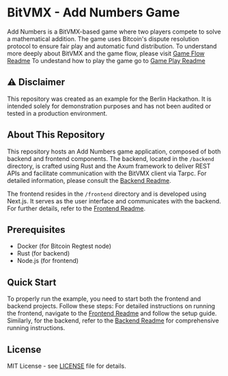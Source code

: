 # BitVMX - Add Numbers Game


Add Numbers is a BitVMX-based game where two players compete to solve a mathematical addition. The game uses Bitcoin's dispute resolution protocol to ensure fair play and automatic fund distribution. 
To understand more deeply about BitVMX and the game flow, please visit [Game Flow Readme](GAME_FLOW.md)
To undestand how to play the game go to [Game Play Readme](GAME_PLAY.md)

## ⚠️ Disclaimer

This repository was created as an example for the Berlin Hackathon. It is intended solely for demonstration purposes and has not been audited or tested in a production environment.

## About This Repository

This repository hosts an Add Numbers game application, composed of both backend and frontend components. The backend, located in the `/backend` directory, is crafted using Rust and the Axum framework to deliver REST APIs and facilitate communication with the BitVMX client via Tarpc. For detailed information, please consult the [Backend Readme](./backend/README.md).

The frontend resides in the `/frontend` directory and is developed using Next.js. It serves as the user interface and communicates with the backend. For further details, refer to the [Frontend Readme](./frontend/README.md).

## Prerequisites

- Docker (for Bitcoin Regtest node)
- Rust (for backend)
- Node.js (for frontend)

## Quick Start
To properly run the example, you need to start both the frontend and backend projects. Follow these steps:
For detailed instructions on running the frontend, navigate to the [Frontend Readme](./frontend/README.md) and follow the setup guide. Similarly, for the backend, refer to the [Backend Readme](./backend/README.md) for comprehensive running instructions.

## License

MIT License - see [LICENSE](LICENSE) file for details.
